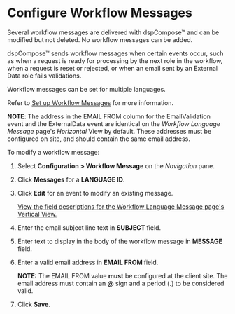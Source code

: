 # Configure Workflow Messages

Several workflow messages are delivered with dspCompose™ and can be
modified but not deleted. No workflow messages can be added.

dspCompose™ sends workflow messages when certain events occur, such as
when a request is ready for processing by the next role in the workflow,
when a request is reset or rejected, or when an email sent by an
External Data role fails validations.

Workflow messages can be set for multiple languages.

Refer to [Set up Workflow Messages](Set_up_Workflow_Messages.htm) for
more information.

**NOTE**: The address in the EMAIL FROM column for the EmailValidation
event and the ExternalData event are identical on the
<span style="font-style: italic;">Workflow Language Message</span>
page's <span style="font-style: italic;">Horizontal</span> View by
default. These addresses must be configured on site, and should contain
the same email address.

To modify a workflow message:

1.  Select **Configuration \> Workflow Message** on the *Navigation
    <span style="font-style: normal;">pane</span>*.

2.  Click **Messages** for a **LANGUAGE
    ID<span style="font-weight: normal;">.</span>**

3.  Click **Edit** for an event to modify an existing message.
    
    [View the field descriptions for the Workflow Language Message
    page's Vertical View.](../Page_Desc/Workflow_Language_Message_H.htm)

4.  Enter the email subject line text in **SUBJECT
    <span style="font-weight: normal;">field</span>**.

5.  Enter text to display in the body of the workflow message in
    **MESSAGE <span style="font-weight: normal;">field</span>**.

6.  Enter a valid email address in **EMAIL FROM
    <span style="font-weight: normal;">field</span>**.
    
    **NOTE:** The EMAIL FROM value **must** be configured at the client
    site. The email address must contain an **@** sign and a period
    (**.**) to be considered valid.

7.  Click **Save**.
